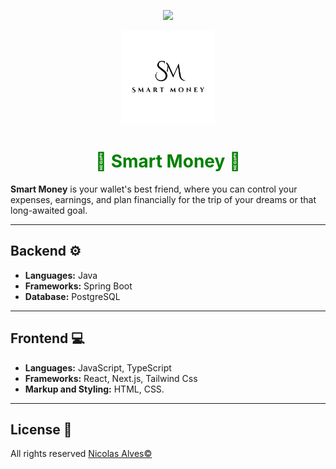 <p align="center">
<img loading="lazy" src="http://img.shields.io/static/v1?label=STATUS&message=In%20development&color=GREEN&style=for-the-badge"/>
</p>
<p align="center">
<img loading="logo" src="./frontend/public/rounded-logo.png" width="150"/>
</p>

<h1 align="center" style="color: green;">🧠 Smart Money 🧠</h1>


**Smart Money** is your wallet's best friend, where you can control your expenses, earnings, and plan financially for the trip of your dreams or that long-awaited goal.

----
## Backend ⚙️
 
 - **Languages:** Java
 - **Frameworks:** Spring Boot
 - **Database:** PostgreSQL 
---
## Frontend 💻

- **Languages:** JavaScript, TypeScript
- **Frameworks:** React, Next.js, Tailwind Css
- **Markup and Styling:** HTML, CSS.

---
## License 📜

All rights reserved [Nicolas Alves©](https://www.linkedin.com/in/nicolasdevback)

